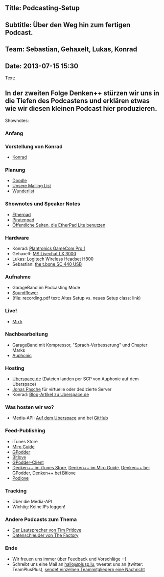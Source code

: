 Title: Podcasting-Setup
----
Subtitle: Über den Weg hin zum fertigen Podcast.
----
Team: Sebastian, Gehaxelt, Lukas, Konrad
----
Date: 2013-07-15 15:30
----
Text:

In der zweiten Folge Denken++ stürzen wir uns in die Tiefen des Podcastens und erklären etwas wie wir diesen kleinen Podcast hier produzieren.
----
Shownotes:

### Anfang

### Vorstellung von Konrad
- [Konrad](https://twitter.com/lx4r)

### Planung

- [Doodle](http://doodle.com)
- [Unsere Mailing List](http://technik.blogbasis.net/mailinglisten-auf-dem-uberspace-einrichten-13-07-2013) 
- [Wunderlist](https://www.wunderlist.com)

### Shownotes und Speaker Notes
- [Etherpad](http://etherpad.org/)
- [Piratenpad](http://www.piratenpad.de/)
- [Öffentliche Seiten, die EtherPad Lite benutzen](https://github.com/ether/etherpad-lite/wiki/Sites-that-run-Etherpad-Lite)

### Hardware
- Konrad: [Plantronics GameCom Pro 1](http://www.amazon.de/Plantronics-GameCom-PC-Gaming-Digital-Headset/dp/B0006FOR6C)
- Gehaxelt: [MS Livechat LX 3000](http://www.amazon.de/Microsoft-LifeChat-LX-3000-Skype-zertifiziert/dp/B000JSDOMO)
- Lukas: [Logitech Wireless Headset H800](http://www.logitech.com/de-de/product/wireless-headset-h800)
- Sebastian: [the t.bone SC 440 USB](http://www.thomann.de/de/the_tbone_sc440_usb.htm)

### Aufnahme
- GarageBand im Podcasting Mode
- [Soundflower](http://cycling74.com/soundflower-landing-page/)
- (file: recording.pdf text: Altes Setup vs. neues Setup class: link)

### Live!
- [Mixlr](http://mixlr.com)

### Nachbearbeitung
- GarageBand mit Kompressor, "Sprach-Verbesserung" und Chapter Marks
- [Auphonic](http://auphonic.com)

### Hosting
- [Uberspace.de](http://uberspace.de/) (Dateien landen per SCP von Auphonic auf dem Uberspace)
- [Jonas Pasche](http://jonaspasche.com) für virtuelle oder dedizierte Server
- Konrad: [Blog-Artikel zu  Uberspace.de](http://blog.l3r.de/index.php?/archives/11-Der-Weg-zum-Webspace-oder-Mein-Lieblings-Hoster.html)

### Was hosten wir wo?
- Media-API: [Auf dem Uberspace](http://media.plusp.lu/) und bei [GitHub](ttp://github.com/TeamPlusPlus/apiserver/)

### Feed-Publishing
- iTunes Store
- [Miro Guide](http://www.miroguide.com/)
- [GPodder](https://gpodder.net/)
- [Bitlove](http://bitlove.org/)
- [GPodder-Client](http://gpodder.org/)
- [Denken++ im iTunes Store](https://itunes.apple.com/gm/podcast/denken++/id665294553), [Denken++ im Miro Guide](http://www.miroguide.com/feeds/16934), [Denken++ bei GPodder](https://gpodder.net/podcast/denken-mp3), [Denken++ bei Bitlove](http://bitlove.org/teamplusplus/denken)
- [Podlove](http://podlove.org/)

### Tracking
- Über die Media-API
- Wichtig: Keine IPs loggen!

### Andere Podcasts zum Thema
- [Der Lautsprecher von Tim Pritlove](http://der-lautsprecher.de)
- [Datenschleuder von The Factory](http://datenschleuder.at)

### Ende
- Wir freuen uns immer über Feedback und Vorschläge :-)
- Schreibt uns eine Mail an <hallo@plusp.lu>, tweetet uns an (twitter: TeamPlusPlus), [sendet einzelnen Teammitgliedern eine Nachricht](http://plusp.lu/team)